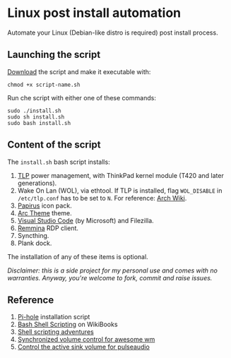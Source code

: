 # Linux post install automation
Automate your Linux (Debian-like distro is required) post install process.

## Launching the script
[Download](https://raw.githubusercontent.com/ggardin/linux-post-install/master/install.sh) the script and make it executable with:

    chmod +x script-name.sh

Run che script with either one of these commands:

    sudo ./install.sh
    sudo sh install.sh
    sudo bash install.sh

## Content of the script
The `install.sh` bash script installs:

1. [TLP](https://linrunner.de/tlp/index.html) power management, with ThinkPad kernel module (T420 and later generations).
2. Wake On Lan (WOL), via ethtool. If TLP is installed, flag `WOL_DISABLE` in `/etc/tlp.conf` has to be set to `N`. For reference: [Arch Wiki](https://wiki.archlinux.org/index.php/Wake-on-LAN).
3. [Papirus](https://github.com/PapirusDevelopmentTeam/papirus-icon-theme) icon pack.
4. [Arc Theme](https://github.com/jnsh/arc-theme) theme.
5. [Visual Studio Code](https://code.visualstudio.com/) (by Microsoft) and Filezilla.
6. [Remmina](https://remmina.org/) RDP client.
7. Syncthing.
8. Plank dock.

The installation of any of these items is optional.

_Disclaimer: this is a side project for my personal use and comes with no warranties. Anyway, you're welcome to fork, commit and raise issues._

## Reference
1. [Pi-hole](https://github.com/pi-hole/pi-hole/blob/master/automated%20install/basic-install.sh) installation script
2. [Bash Shell Scripting](https://en.wikibooks.org/wiki/Bash_Shell_Scripting) on WikiBooks
3. [Shell scripting adventures](https://saveriomiroddi.github.io/Shell-scripting-adventures-part-3/)
4. [Synchronized volume control for awesome wm](https://gist.github.com/mrozo/4d90cb21979520004db8ad6d8691d489)
5. [Control the active sink volume for pulseaudio](https://customlinux.blogspot.com/2013/02/pavolumesh-control-active-sink-volume.html)

